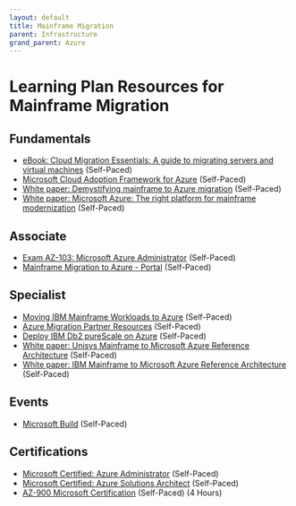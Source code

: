 ```yaml
---
layout: default
title: Mainframe Migration
parent: Infrastructure
grand_parent: Azure
---
```


# Learning Plan Resources for Mainframe Migration

## Fundamentals

* [eBook: Cloud Migration Essentials: A guide to migrating servers and virtual machines](https://azure.microsoft.com/en-us/resources/cloud-migration-essentials-e-book/) (Self-Paced)
* [Microsoft Cloud Adoption Framework for Azure](https://docs.microsoft.com/en-us/learn/modules/microsoft-cloud-adoption-framework-for-azure/) (Self-Paced)
* [White paper: Demystifying mainframe to Azure migration](https://azure.microsoft.com/en-us/resources/demystifying-mainframe-to-azure-migration/) (Self-Paced)
* [White paper: Microsoft Azure: The right platform for mainframe modernization](https://www.infosys.com/services/modernization/breathe-new-life-mainframes.html) (Self-Paced)

## Associate

* [Exam AZ-103: Microsoft Azure Administrator](https://docs.microsoft.com/en-us/learn/certifications/exams/az-103) (Self-Paced)
* [Mainframe Migration to Azure - Portal](https://docs.microsoft.com/en-us/archive/blogs/azurecat/mainframe-migration-to-azure-portal) (Self-Paced)

## Specialist

* [Moving IBM Mainframe Workloads to Azure](https://www.microfocus.com/en-us/assets/application-modernization-and-connectivity/moving-ibm-mainframe-workloads-to-azure) (Self-Paced)
* [Azure Migration Partner Resources](https://partner.microsoft.com/en-us/asset/collection/azure-migration-campaign#/) (Self-Paced)
* [Deploy IBM Db2 pureScale on Azure](https://azure.microsoft.com/en-us/resources/deploy-ibm-db2-purescale-on-azure/) (Self-Paced)
* [White paper: Unisys Mainframe to Microsoft Azure Reference Architecture](https://www.astadia.com/whitepaper/unisys-mainframe-to-microsoft-azure) (Self-Paced)
* [White paper: IBM Mainframe to Microsoft Azure Reference Architecture](https://www.astadia.com/whitepaper/ibm-mainframe-to-microsoft-azure) (Self-Paced)

## Events

* [Microsoft Build](https://www.microsoft.com/en-us/build) (Self-Paced)

## Certifications

* [Microsoft Certified: Azure Administrator](https://docs.microsoft.com/en-us/learn/certifications/azure-administrator) (Self-Paced)
* [Microsoft Certified: Azure Solutions Architect](https://docs.microsoft.com/en-us/learn/certifications/azure-solutions-architect) (Self-Paced)
* [AZ-900 Microsoft Certification](https://docs.microsoft.com/en-us/learn/certifications/exams/az-900) (Self-Paced) (4 Hours)
